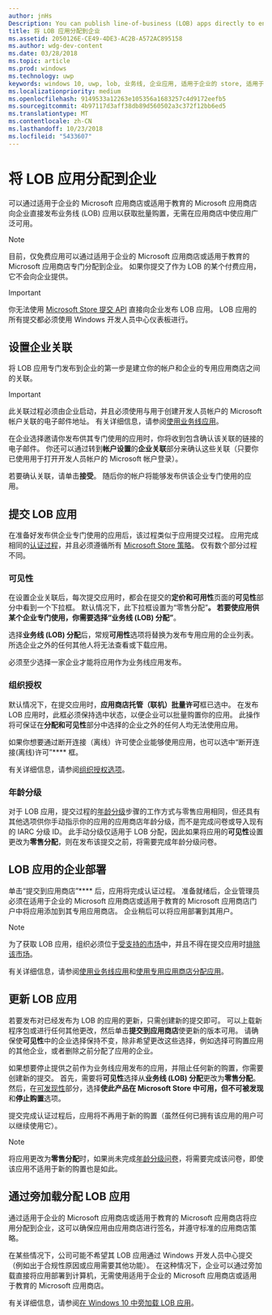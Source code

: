 ```yaml
---
author: jnHs
Description: You can publish line-of-business (LOB) apps directly to enterprises for volume acquisition via the Microsoft Store for Business or Microsoft Store for Education, without making the apps broadly available in the Store.
title: 将 LOB 应用分配到企业
ms.assetid: 2050126E-CE49-4DE3-AC2B-A572AC895158
ms.author: wdg-dev-content
ms.date: 03/28/2018
ms.topic: article
ms.prod: windows
ms.technology: uwp
keywords: windows 10, uwp, lob, 业务线, 企业应用, 适用于企业的 store, 适用于教育的 store, 企业
ms.localizationpriority: medium
ms.openlocfilehash: 9149533a12263e105356a1683257c4d9172eefb5
ms.sourcegitcommit: 4b97117d3aff38db89d560502a3c372f12bb6ed5
ms.translationtype: MT
ms.contentlocale: zh-CN
ms.lasthandoff: 10/23/2018
ms.locfileid: "5433607"
---
```

# <a name="distribute-lob-apps-to-enterprises"></a>将 LOB 应用分配到企业


可以通过适用于企业的 Microsoft 应用商店或适用于教育的 Microsoft 应用商店向企业直接发布业务线 (LOB) 应用以获取批量购置，无需在应用商店中使应用广泛可用。

> [!NOTE]
> 目前，仅免费应用可以通过适用于企业的 Microsoft 应用商店或适用于教育的 Microsoft 应用商店专门分配到企业。 如果你提交了作为 LOB 的某个付费应用，它不会向企业提供。 

> [!IMPORTANT]
> 你无法使用 [Microsoft Store 提交 API](../monetize/create-and-manage-submissions-using-windows-store-services.md) 直接向企业发布 LOB 应用。 LOB 应用的所有提交都必须使用 Windows 开发人员中心仪表板进行。


## <a name="set-up-the-enterprise-association"></a>设置企业关联

将 LOB 应用专门发布到企业的第一步是建立你的帐户和企业的专用应用商店之间的关联。

> [!IMPORTANT]
> 此关联过程必须由企业启动，并且必须使用与用于创建开发人员帐户的 Microsoft 帐户关联的电子邮件地址。 有关详细信息，请参阅[使用业务线应用](http://go.microsoft.com/fwlink/p/?LinkId=698846)。

在企业选择邀请你发布供其专门使用的应用时，你将收到包含确认该关联的链接的电子邮件。 你还可以通过转到**帐户设置**的**企业关联**部分来确认这些关联（只要你已使用用于打开开发人员帐户的 Microsoft 帐户登录）。

若要确认关联，请单击**接受**。 随后你的帐户将能够发布供该企业专门使用的应用。


## <a name="submit-lob-apps"></a>提交 LOB 应用

在准备好发布供企业专门使用的应用后，该过程类似于应用提交过程。 应用完成相同的[认证过程](the-app-certification-process.md)，并且必须遵循所有 [Microsoft Store 策略](https://docs.microsoft.com/legal/windows/agreements/store-policies)。 仅有数个部分过程不同。


### <a name="visibility"></a>可见性

在设置企业关联后，每次提交应用时，都会在提交的**定价和可用性**页面的**可见性**部分中看到一个下拉框。 默认情况下，此下拉框设置为“零售分配”****。 若要使应用供某个企业专门使用，你需要选择“业务线 (LOB) 分配”****。

选择**业务线 (LOB) 分配**后，常规**可用性**选项将替换为发布专用应用的企业列表。 所选企业之外的任何其他人将无法查看或下载应用。

必须至少选择一家企业才能将应用作为业务线应用发布。

<span id="organizational" />

### <a name="organizational-licensing"></a>组织授权

默认情况下，在提交应用时，**应用商店托管（联机）批量许可**框已选中。 在发布 LOB 应用时，此框必须保持选中状态，以便企业可以批量购置你的应用。 此操作将可保证在**分配和可见性**部分中选择的企业之外的任何人均无法使用应用。

如果你想要通过断开连接（离线）许可使企业能够使用应用，也可以选中“断开连接(离线)许可”**** 框。

有关详细信息，请参阅[组织授权选项](organizational-licensing.md)。


### <a name="age-ratings"></a>年龄分级

对于 LOB 应用，提交过程的[年龄分级](age-ratings.md)步骤的工作方式与零售应用相同，但还具有其他选项供你手动指示你的应用的应用商店年龄分级，而不是完成问卷或导入现有的 IARC 分级 ID。 此手动分级仅适用于 LOB 分配，因此如果将应用的**可见性**设置更改为**零售分配**，则在发布该提交之前，将需要完成年龄分级问卷。


## <a name="enterprise-deployment-of-lob-apps"></a>LOB 应用的企业部署

单击“提交到应用商店”**** 后，应用将完成认证过程。 准备就绪后，企业管理员必须在适用于企业的 Microsoft 应用商店或适用于教育的 Microsoft 应用商店门户中将应用添加到其专用应用商店。 企业稍后可以将应用部署到其用户。

> [!NOTE]
> 为了获取 LOB 应用，组织必须位于[受支持的市场](https://technet.microsoft.com/itpro/windows/whats-new/windows-store-for-business-overview#supported-markets)中，并且不得在提交应用时[排除该市场](define-pricing-and-market-selection.md)。 

有关详细信息，请参阅[使用业务线应用](http://go.microsoft.com/fwlink/p/?LinkId=698846)和[使用专用应用商店分配应用](http://go.microsoft.com/fwlink/p/?LinkId=698847)。


## <a name="update-lob-apps"></a>更新 LOB 应用

若要发布对已经发布为 LOB 的应用的更新，只需创建新的提交即可。 可以上载新程序包或进行任何其他更改，然后单击**提交到应用商店**使更新的版本可用。 请确保使**可见性**中的企业选择保持不变，除非希望更改这些选择，例如选择可购置应用的其他企业，或者删除之前分配了应用的企业。

如果想要停止提供之前作为业务线应用发布的应用，并阻止任何新的购置，你需要创建新的提交。 首先，需要将**可见性**选择从**业务线 (LOB) 分配**更改为**零售分配**。 然后，在[可发现性](choose-visibility-options.md#discoverability)部分，选择**使此产品在 Microsoft Store 中可用，但不可被发现**和**停止购置**选项。

提交完成认证过程后，应用将不再用于新的购置（虽然任何已拥有该应用的用户可以继续使用它）。

> [!NOTE]
> 将应用更改为**零售分配**时，如果尚未完成[年龄分级问卷](age-ratings.md)，将需要完成该问卷，即使该应用不适用于新的购置也是如此。


## <a name="distribute-lob-apps-through-sideloading"></a>通过旁加载分配 LOB 应用

通过适用于企业的 Microsoft 应用商店或适用于教育的 Microsoft 应用商店将应用分配到企业，这可以确保应用由应用商店进行签名，并遵守标准的应用商店策略。

在某些情况下，公司可能不希望其 LOB 应用通过 Windows 开发人员中心提交（例如出于合规性原因或应用需要其他功能）。 在这种情况下，企业可以通过旁加载直接将应用部署到计算机，无需使用适用于企业的 Microsoft 应用商店或适用于教育的 Microsoft 应用商店。

有关详细信息，请参阅[在 Windows 10 中旁加载 LOB 应用](http://go.microsoft.com/fwlink/p/?LinkId=623433)。

 

 




